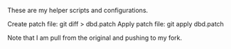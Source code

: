 These are my helper scripts and configurations.

Create patch file: git diff > dbd.patch
Apply patch file: git apply dbd.patch

Note that I am pull from the original and pushing to my fork.
